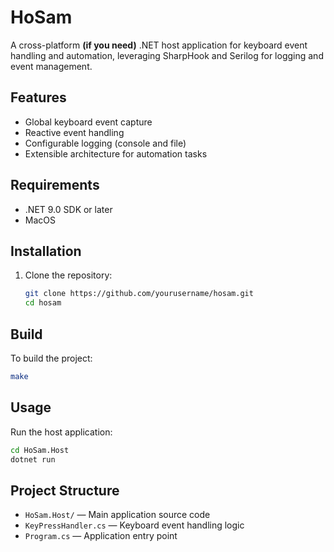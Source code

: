 # HoSam

A cross-platform **(if you need)** .NET host application for keyboard event handling and automation, leveraging SharpHook and Serilog for logging and event management.

## Features
- Global keyboard event capture
- Reactive event handling
- Configurable logging (console and file)
- Extensible architecture for automation tasks

## Requirements
- .NET 9.0 SDK or later
- MacOS

## Installation
1. Clone the repository:
   ```sh
   git clone https://github.com/yourusername/hosam.git
   cd hosam
   ```

## Build
To build the project:
```sh
make
```

## Usage
Run the host application:
```sh
cd HoSam.Host
dotnet run
```

## Project Structure
- `HoSam.Host/` — Main application source code
- `KeyPressHandler.cs` — Keyboard event handling logic
- `Program.cs` — Application entry point